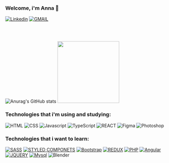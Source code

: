 ### Welcome, i'm Anna 🦆

[![Linkedin](https://img.shields.io/badge/LinkedIn-0077B5?style=for-the-badge&logo=linkedin&logoColor=white)](https://www.linkedin.com/in/annaluizando/)
[![GMAIL](https://img.shields.io/badge/Gmail-D14836?style=for-the-badge&logo=gmail&logoColor=white)](mailto:annaluiza.ndo@gmail.com)

<br><br>

![Anurag's GitHub stats](https://github-readme-stats-fawn-gamma.vercel.app/api?username=annaluizando&show_icons=true&theme=dark)
<img height="195em" src="https://github-readme-stats-fawn-gamma.vercel.app/api/top-langs/?username=annaluizando&layout=compact&theme=dark"/>



### Technologies that i'm using and studying:


![HTML](https://img.shields.io/badge/HTML5-E34F26?style=for-the-badge&logo=html5&logoColor=white)
![CSS](https://img.shields.io/badge/CSS3-1572B6?style=for-the-badge&logo=css3&logoColor=white)
![Javascript](https://img.shields.io/badge/JavaScript-F7DF1E?style=for-the-badge&logo=javascript&logoColor=black)
![TypeScript](https://img.shields.io/badge/TypeScript-007ACC?style=for-the-badge&logo=typescript&logoColor=white)
![REACT](https://img.shields.io/badge/React-20232A?style=for-the-badge&logo=react&logoColor=61DAFB)
![Figma](https://img.shields.io/badge/figma-%23F24E1E.svg?style=for-the-badge&logo=figma&logoColor=white)
![Photoshop](https://img.shields.io/badge/Adobe%20Photoshop-31A8FF?style=for-the-badge&logo=Adobe%20Photoshop&logoColor=black)



### Technologies that i want to learn:


[![SASS](https://img.shields.io/badge/Sass-CC6699?style=for-the-badge&logo=sass&logoColor=white)](#)
[![STYLED COMPONETS](https://img.shields.io/badge/styled--components-DB7093?style=for-the-badge&logo=styled-components&logoColor=white)](#)
[![Bootstrap](https://img.shields.io/badge/Bootstrap-563D7C?style=for-the-badge&logo=bootstrap&logoColor=white)](#)
[![REDUX](https://img.shields.io/badge/Redux-593D88?style=for-the-badge&logo=redux&logoColor=white)](#)
[![PHP](https://img.shields.io/badge/PHP-777BB4?style=for-the-badge&logo=php&logoColor=white)](#)
[![Angular](https://img.shields.io/badge/Angular-DD0031?style=for-the-badge&logo=angular&logoColor=white)](#)
[![JQUERY](https://img.shields.io/badge/jQuery-0769AD?style=for-the-badge&logo=jquery&logoColor=white)](#)
[![Mysql](https://img.shields.io/badge/MySQL-005C84?style=for-the-badge&logo=mysql&logoColor=white)](#)
![Blender](https://img.shields.io/badge/blender-%23F5792A.svg?style=for-the-badge&logo=blender&logoColor=white)


